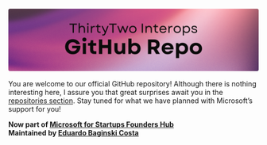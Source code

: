 [img_banner]: ./assets/gr_small.png
[url_author]: https://github.com/eduardobaginskicosta
[url_microsoft]: https://www.microsoft.com/en-us/startups
[url_repos]: https://github.com/orgs/thirtytwointerops/repositories

<!--  -->

![ThirtyTwo Interops][img_banner]

You are welcome to our official GitHub repository! Although there is nothing interesting
here, I assure you that great surprises await you in the [repositories section][url_repos].
Stay tuned for what we have planned with Microsoft’s support for you!

**Now part of [Microsoft for Startups Founders Hub][url_microsoft]**  
**Maintained by [Eduardo Baginski Costa][url_author]**
